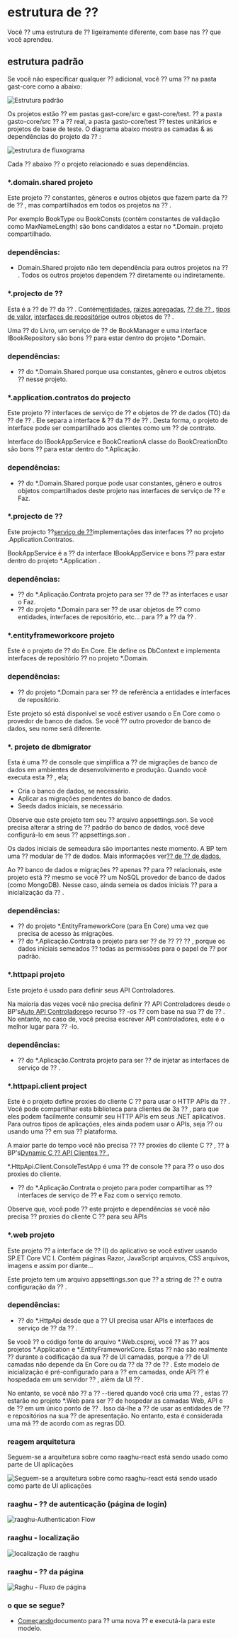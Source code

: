# estrutura de ⁇
Você ⁇  uma estrutura de ⁇  ligeiramente diferente, com base nas ⁇  que você aprendeu.
## estrutura padrão
Se você não especificar qualquer ⁇  adicional, você ⁇  uma ⁇  na pasta gast-core como a abaixo:

![Estrutura padrão](./images/defaultStructure.png "")

Os projetos estão ⁇  em pastas gast-core/src e gast-core/test. ⁇  a pasta gasto-core/src ⁇  a ⁇  real, a pasta gasto-core/test ⁇  testes unitários e projetos de base de teste. O diagrama abaixo mostra as camadas &amp; as dependências do projeto da ⁇ :

![estrutura de fluxograma](./images/flow-chart.png "")

Cada ⁇  abaixo ⁇  o projeto relacionado e suas dependências.
### *.domain.shared projeto
Este projeto ⁇  constantes, gêneros e outros objetos que fazem parte da ⁇  de ⁇ , mas compartilhados em todos os projetos na ⁇ .

Por exemplo BookType ou BookConsts (contém constantes de validação como MaxNameLength) são bons candidatos a estar no *.Domain. projeto compartilhado.
### dependências:

- Domain.Shared projeto não tem dependência para outros projetos na ⁇ . Todos os outros projetos dependem ⁇  diretamente ou indiretamente.

### *.projecto de ⁇
Esta é a ⁇  de ⁇  da ⁇ . Contém[entidades,](https://docs.abp.io/en/abp/latest/Entities "") [raizes agregadas,](https://docs.abp.io/en/abp/latest/Entities "") [⁇  de ⁇ ,](https://docs.abp.io/en/abp/latest/Domain-Services "") [tipos de valor,](https://docs.abp.io/en/abp/latest/Value-Types "") [interfaces de repositório](https://docs.abp.io/en/abp/latest/Repositories "")e outros objetos de ⁇ .

Uma ⁇  do Livro, um serviço de ⁇  de BookManager e uma interface IBookRepository são bons ⁇  para estar dentro do projeto *.Domain.
### dependências:

- ⁇  do *.Domain.Shared porque usa constantes, gênero e outros objetos ⁇  nesse projeto.

### *.application.contratos do projecto
Este projeto ⁇  interfaces de serviço de ⁇  e objetos de ⁇  de dados (TO) da ⁇  de ⁇ . Ele separa a interface &amp; ⁇  da ⁇  de ⁇ . Desta forma, o projeto de interface pode ser compartilhado aos clientes como um ⁇  de contrato.

Interface do IBookAppService e BookCreationA classe do BookCreationDto são bons ⁇  para estar dentro do *.Aplicação.
### dependências:

- ⁇  do *.Domain.Shared porque pode usar constantes, gênero e outros objetos compartilhados deste projeto nas interfaces de serviço de ⁇  e Faz.

### *.projecto de ⁇
Este projecto ⁇[serviço de ⁇](https://docs.abp.io/en/abp/latest/Application-Services "")implementações das interfaces ⁇  no projeto .Application.Contratos.

BookAppService é a ⁇  da interface IBookAppService e bons ⁇  para estar dentro do projeto *.Application .
### dependências:

- ⁇  do *.Aplicação.Contrata projeto para ser ⁇  de ⁇  as interfaces e usar o Faz.
- ⁇  do projeto *.Domain para ser ⁇  de usar objetos de ⁇  como entidades, interfaces de repositório, etc... para ⁇  a ⁇  da ⁇ .

### *.entityframeworkcore projeto
Este é o projeto de ⁇  do En Core. Ele define os DbContext e implementa interfaces de repositório ⁇  no projeto *.Domain.
### dependências:

- ⁇  do projeto *.Domain para ser ⁇  de referência a entidades e interfaces de repositório.

Este projeto só está disponível se você estiver usando o En Core como o provedor de banco de dados. Se você ⁇  outro provedor de banco de dados, seu nome será diferente.
### *. projeto de dbmigrator
Esta é uma ⁇  de console que simplifica a ⁇  de migrações de banco de dados em ambientes de desenvolvimento e produção. Quando você executa esta ⁇ , ela;

- Cria o banco de dados, se necessário.
- Aplicar as migrações pendentes do banco de dados.
- Seeds dados iniciais, se necessário.

Observe que este projeto tem seu ⁇  arquivo appsettings.son. Se você precisa alterar a string de ⁇  padrão do banco de dados, você deve configurá-lo em seus ⁇  appsettings.son .

Os dados iniciais de semeadura são importantes neste momento. A BP tem uma ⁇  modular de ⁇  de dados. Mais informações ver[⁇  de ⁇  de dados.](https://docs.abp.io/en/abp/latest/Data-Seeding "")

Ao ⁇  banco de dados e migrações ⁇  apenas ⁇  para ⁇  relacionais, este projeto está ⁇  mesmo se você ⁇  um NoSQL provedor de banco de dados (como MongoDB). Nesse caso, ainda semeia os dados iniciais ⁇  para a inicialização da ⁇ .
### dependências:

- ⁇  do projeto *.EntityFrameworkCore (para En Core) uma vez que precisa de acesso às migrações.
- ⁇  do *.Aplicação.Contrata o projeto para ser ⁇  de ⁇  ⁇  ⁇ , porque os dados iniciais semeados ⁇  todas as permissões para o papel de ⁇  por padrão.

### *.httpapi projeto
Este projeto é usado para definir seus API Controladores.

Na maioria das vezes você não precisa definir ⁇  API Controladores desde o BP's[Auto API Controladores](https://docs.abp.io/en/abp/latest/API/Auto-API-Controllers "")o recurso ⁇ -os ⁇  com base na sua ⁇  de ⁇ . No entanto, no caso de, você precisa escrever API controladores, este é o melhor lugar para ⁇ -lo.
### dependências:

- ⁇  do *.Aplicação.Contrata projeto para ser ⁇  de injetar as interfaces de serviço de ⁇ .

### *.httpapi.client project
Este é o projeto define proxies do cliente C ⁇  para usar o HTTP APIs da ⁇ . Você pode compartilhar esta biblioteca para clientes de 3a ⁇ , para que eles podem facilmente consumir seu HTTP APIs em seus .NET aplicativos. Para outros tipos de aplicações, eles ainda podem usar o APIs, seja ⁇  ou usando uma ⁇  em sua ⁇  plataforma.

A maior parte do tempo você não precisa ⁇  ⁇  proxies do cliente C ⁇ , ⁇  à BP's[Dynamic C ⁇  API Clientes ⁇ .](https://docs.abp.io/en/abp/latest/API/Dynamic-CSharp-API-Clients "")

*.HttpApi.Client.ConsoleTestApp é uma ⁇  de console ⁇  para ⁇  o uso dos proxies do cliente.

- ⁇  do *.Aplicação.Contrata o projeto para poder compartilhar as ⁇  interfaces de serviço de ⁇  e Faz com o serviço remoto.

Observe que, você pode ⁇  este projeto e dependências se você não precisa ⁇  proxies do cliente C ⁇  para seu APIs
### *.web projeto
Este projeto ⁇  a interface de ⁇  (I) do aplicativo se você estiver usando SP.ET Core VC I. Contém páginas Razor, JavaScript arquivos, CSS arquivos, imagens e assim por diante...

Este projeto tem um arquivo appsettings.son que ⁇  a string de ⁇  e outra configuração da ⁇ .
### dependências:

- ⁇  do *.HttpApi desde que a ⁇  UI precisa usar APIs e interfaces de serviço de ⁇  da ⁇ .

Se você ⁇  o código fonte do arquivo *.Web.csproj, você ⁇  as ⁇  aos projetos *.Application e *.EntityFrameworkCore. Estas ⁇  não são realmente ⁇  durante a codificação da sua ⁇  de UI camadas, porque a ⁇  de UI camadas não depende da En Core ou da ⁇  da ⁇  de ⁇ . Este modelo de inicialização é pré-configurado para a ⁇  em camadas, onde API ⁇  é hospedada em um servidor ⁇ , além da UI ⁇ .

No entanto, se você não ⁇  a ⁇  --tiered quando você cria uma ⁇ , estas ⁇  estarão no projeto *.Web para ser ⁇  de hospedar as camadas Web, API e de ⁇  em um único ponto de ⁇ . Isso dá-lhe a ⁇  de usar as entidades de ⁇  e repositórios na sua ⁇  de apresentação. No entanto, esta é considerada uma má ⁇  de acordo com as regras DD.
### reagem arquitetura
Seguem-se a arquitetura sobre como raaghu-react está sendo usado como parte de UI aplicações

![Seguem-se a arquitetura sobre como raaghu-react está sendo usado como parte de UI aplicações](./images/raaghu-architecture.png "")
### raaghu - ⁇  de autenticação (página de login)
![raaghu-Authentication Flow](./images/raaghuAuthenticationFlow.png "")
### raaghu - localização
![localização de raaghu](./images/raaghuLocalization.png "")
### raaghu - ⁇  da página
![Raghu - Fluxo de página](./images/raaghuPageFlow.png "")
### o que se segue?

- [Começando](Getting-Started.html "")documento para ⁇  uma nova ⁇  e executá-la para este modelo.

